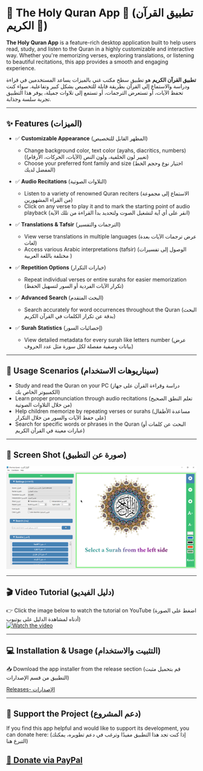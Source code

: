 # 📖 The Holy Quran App 🕌 (تطبيق القرآن الكريم 🕌)  

**The Holy Quran App** is a feature-rich desktop application built to help users read, study, and listen to the Quran in a highly customizable and interactive way. Whether you're memorizing verses, exploring translations, or listening to beautiful recitations, this app provides a smooth and engaging experience. 

**تطبيق القرآن الكريم** هو تطبيق سطح مكتب غني بالميزات يساعد المستخدمين في قراءة ودراسة والاستماع إلى القرآن بطريقة قابلة للتخصيص بشكل كبير وتفاعلية. سواء كنت تحفظ الآيات، أو تستعرض الترجمات، أو تستمع إلى تلاوات جميلة، يوفر هذا التطبيق تجربة سلسة وجذابة.

---

## ✨ Features (الميزات)  

- ✅ **Customizable Appearance** (المظهر القابل للتخصيص)  
  - Change background color, text color (ayahs, diacritics, numbers) (تغيير لون الخلفية، ولون النص (الآيات، الحركات، الأرقام))  
  - Choose your preferred font family and size (اختيار نوع وحجم الخط المفضل لديك)

- ✅ **Audio Recitations** (التلاوات الصوتية)  
  - Listen to a variety of renowned Quran reciters (الاستماع إلى مجموعة من القراء المشهورين)  
  - Click on any verse to play it and to mark the starting point of audio playback (انقر على أي آية لتشغيل الصوت ولتحديد بدأ القراءة من تلك الآية)  

- ✅ **Translations & Tafsir** (الترجمات والتفسير)  
  - View verse translations in multiple languages (عرض ترجمات الآيات بعدة لغات)  
  - Access various Arabic interpretations (tafsir) (الوصول إلى تفسيرات مختلفة باللغة العربية )  

- ✅ **Repetition Options** (خيارات التكرار)  
  - Repeat individual verses or entire surahs for easier memorization (تكرار الآيات الفردية أو السور لتسهيل الحفظ)  

- ✅ **Advanced Search** (البحث المتقدم)  
  - Search accurately for word occurrences throughout the Quran (البحث بدقة عن تكرار الكلمات في القرآن الكريم)

- ✅ **Surah Statistics** (إحصائيات السور)  
  - View detailed metadata for every surah like letters number (عرض بيانات وصفية مفصلة لكل سورة مثل عدد الحروف)

---

## 🚀 Usage Scenarios (سيناريوهات الاستخدام)  

- Study and read the Quran on your PC (دراسة وقراءة القرآن على جهاز الكمبيوتر الخاص بك)  
- Learn proper pronunciation through audio recitations (تعلم النطق الصحيح من خلال التلاوات الصوتية)  
- Help children memorize by repeating verses or surahs (مساعدة الأطفال على حفظ الآيات والسور من خلال التكرار)  
- Search for specific words or phrases in the Quran (البحث عن كلمات أو عبارات معينة في القرآن الكريم)

---

## 📸 Screen Shot (صورة عن التطبيق)  

<a>
  <img src="The%20Holy%20Quran%20v_1.0.png" alt="The Holy Quran App" width="600" />
</a>

---

## 🎬 Video Tutorial (دليل الفيديو)  

👉 Click the image below to watch the tutorial on YouTube (اضغط على الصورة أدناه لمشاهدة الدليل على يوتيوب)  
[![Watch the video](https://img.youtube.com/vi/kkccUSVMP4U/0.jpg)](https://youtu.be/kkccUSVMP4U)

---

## 💻 Installation & Usage (التثبيت والاستخدام)  

📥 Download the app installer from the release section (قم بتحميل مثبت التطبيق من قسم الإصدارات)

[Releases- الإصدارات](https://github.com/nimbostratue-ger/The_Holy_Quran/releases)

---

## 🤝 Support the Project (دعم المشروع)  

If you find this app helpful and would like to support its development, you can donate here: (إذا كنت تجد هذا التطبيق مفيدًا وترغب في دعم تطويره، يمكنك التبرع هنا)

[💖 Donate via PayPal](https://www.paypal.com/paypalme/imadrizk) 
---
